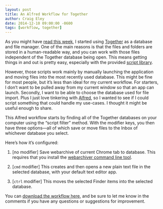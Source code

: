 ```yaml
---  
layout: post 
title: An Alfred Workflow for Together
author: Craig Eley 
date: 2014-12-10 09:00:00 -0600
tags: [workflow, together]
---
```


As you might have [read this week](/2014-12-08/getting-together/), I started using [Together](http://reinventedsoftware.com/together/) as a database and file manager. One of the main reasons is that the files and folders are stored in a human-readable way, and you can work with those files independent of the Together database being open. This means getting things in and out is pretty easy, especially with the provided [script library](http://reinventedsoftware.com/together/scripts/index.html).

However, those scripts work mainly by manually launching the application and moving files into the most recently used database. This might be fine for most people, but it’s less than ideal for my current workflow. For starters, I don’t want to be pulled away from my current window so that an app can launch. Secondly, I want to be able to choose the database used for file import. Plus I just love tinkering with [Alfred](http://www.alfredapp.com/), so I wanted to see if I could script something that could handle my use-cases. I thought it might be useful enough to share.

This Alfred workflow starts by finding all of the Together databases on your computer using the “script filter” method. With the modifier keys, you then have three options—all of which save or move files to the Inbox of whichever database you select.

Here’s how it’s configured:

1. [no modifier] Save webarchive of current Chrome tab to database. This requires that you install the [webarchiver command line tool](https://github.com/newzealandpaul/webarchiver).

2. [`cmd` modifier] This creates and then opens a new plain text file in the selected database, with your default text editor app.

3. [`ctrl` modifier] This moves the selected Finder items into the selected database.

You can [download the workflow here](http://d.pr/f/1f04O), and be sure to let me know in the comments if you have any questions or suggestions for improvement.